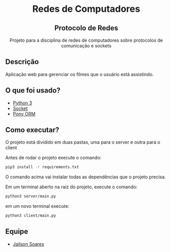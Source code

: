 <h1 align=center>Redes de Computadores</h1>

<h2 align=center>Protocolo de Redes</h2>

<p align=center>Projeto para a disciplina de redes de computadores sobre protocolos de comunicação e sockets</p>

## Descrição
Aplicação web para gerenciar os filmes que o usuário está assistindo.

## O que foi usado?

* [Python 3](https://www.python.org/)
* [Socket](https://docs.python.org/3/library/socket.html)
* [Pony ORM](https://ponyorm.org/)

## Como executar?

O projeto está dividido em duas pastas, uma para o server e outra para o client

Antes de rodar o projeto execute o comando:

```bash
pip3 install -r requirements.txt
```

O comando acima vai instalar todas as dependências que o projeto precisa.

Em um terminal aberto na raiz do projeto, execute o comando:

```bash
python3 server/main.py
```

em um novo terminal execute:

```bash
python3 client/main.py
```
## Equipe

* [Jailson Soares](https://github.com/jailsonsf)
